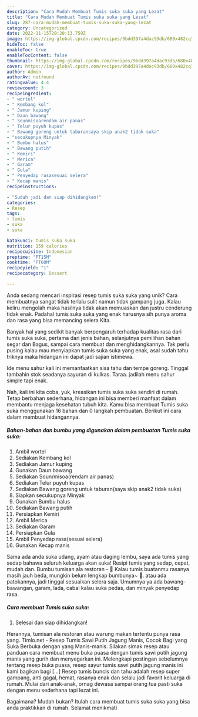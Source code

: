 ```yaml
---
description: "Cara Mudah Membuat Tumis suka suka yang Lezat"
title: "Cara Mudah Membuat Tumis suka suka yang Lezat"
slug: 287-cara-mudah-membuat-tumis-suka-suka-yang-lezat
category: Uncategorized
date: 2022-11-15T20:20:13.759Z
image: https://img-global.cpcdn.com/recipes/9bdd397a4dac93db/680x482cq70/tumis-suka-suka-foto-resep-utama.jpg
hideToc: false
enableToc: true
enableTocContent: false
thumbnail: https://img-global.cpcdn.com/recipes/9bdd397a4dac93db/680x482cq70/tumis-suka-suka-foto-resep-utama.jpg
cover: https://img-global.cpcdn.com/recipes/9bdd397a4dac93db/680x482cq70/tumis-suka-suka-foto-resep-utama.jpg
author: Admin
authorAv: notfound
ratingvalue: 4.4
reviewcount: 3
recipeingredient:
- " wortel"
- " Kembang kol"
- " Jamur kuping"
- " Daun bawang"
- " Sounmisoarendam air panas"
- " Telur puyuh kupas"
- " Bawang goreng untuk taburansaya skip anak2 tidak suka"
- "secukupnya Minyak"
- " Bumbu halus"
- " Bawang putih"
- " Kemiri"
- " Merica"
- " Garam"
- " Gula"
- " Penyedap rasasesuai selera"
- " Kecap manis"
recipeinstructions:

- "Sudah jadi dan siap dihidangkan!"
categories:
- Resep
tags:
- tumis
- suka
- suka

katakunci: tumis suka suka 
nutrition: 159 calories
recipecuisine: Indonesian
preptime: "PT15M"
cooktime: "PT60M"
recipeyield: "1"
recipecategory: Dessert

---
```





Anda sedang mencari inspirasi resep tumis suka suka yang unik? Cara membuatnya sangat tidak terlalu sulit namun tidak gampang juga. Kalau keliru mengolah maka hasilnya tidak akan memuaskan dan justru cenderung tidak enak. Padahal tumis suka suka yang enak harusnya sih punya aroma dan rasa yang bisa memancing selera Kita.





Banyak hal yang sedikit banyak berpengaruh terhadap kualitas rasa dari tumis suka suka, pertama dari jenis bahan, selanjutnya pemilihan bahan segar dan Bagus, sampai cara membuat dan menghidangkannya. Tak perlu pusing kalau mau menyiapkan tumis suka suka yang enak,      asal sudah tahu triknya maka hidangan ini dapat jadi sajian istimewa.














Ide menu sahur kali ini memanfaatkan sisa tahu dan tempe goreng. Tinggal tambahin stok seadanya sayuran di kulkas. Taraa. jadilah menu sahur simple tapi enak.






Nah, kali ini kita coba, yuk, kreasikan tumis suka suka sendiri di rumah. Tetap berbahan sederhana, hidangan ini bisa memberi manfaat dalam membantu menjaga kesehatan tubuh kita. Kamu bisa membuat Tumis suka suka menggunakan 16 bahan dan 0 langkah pembuatan. Berikut ini cara dalam membuat hidangannya.

<!--inarticleads1-->

##### Bahan-bahan dan bumbu yang digunakan dalam pembuatan Tumis suka suka:

1. Ambil  wortel
1. Sediakan  Kembang kol
1. Sediakan  Jamur kuping
1. Gunakan  Daun bawang
1. Sediakan  Soun/misoa(rendam air panas)
1. Sediakan  Telur puyuh kupas
1. Sediakan  Bawang goreng untuk taburan(saya skip anak2 tidak suka)
1. Siapkan secukupnya Minyak
1. Gunakan  Bumbu halus
1. Sediakan  Bawang putih
1. Persiapkan  Kemiri
1. Ambil  Merica
1. Sediakan  Garam
1. Persiapkan  Gula
1. Ambil  Penyedap rasa(sesuai selera)
1. Gunakan  Kecap manis


Sama ada anda suka udang, ayam atau daging lembu, saya ada tumis yang sedap bahawa seluruh keluarga akan suka! Resipi tumis yang sedap, cepat, mudah dan. Bumbu tumisan ala restoran - 🍳 Kalau tumis buatanmu rasanya masih jauh beda, mungkin belum lengkap bumbunya~ 🍳. atau ada patokannya, jadi tinggal sesuaikan selera saja. Umumnya ya ada bawang-bawangan, garam, lada, cabai kalau suka pedas, dan minyak penyedap rasa. 

<!--inarticleads2-->

##### Cara membuat Tumis suka suka:


1. Selesai dan siap dihidangkan!

Herannya, tumisan ala restoran atau warung makan tertentu punya rasa yang. Timlo.net - Resep Tumis Sawi Putih Jagung Manis, Cocok Bagi yang Suka Berbuka dengan yang Manis-manis. Silakan simak resep atau panduan cara membuat menu buka puasa dengan tumis sawi putih jagung manis yang gurih dan menyegarkan ini. Melengkapi postingan sebelumnya tentang resep buka puasa, resep sayur tumis sawi putih jagung manis ini kami bagikan bagi […] Resep tumis buncis dan tahu adalah resep super gampang, anti gagal, hemat, rasanya enak dan selalu jadi favorit keluarga di rumah. Mulai dari anak-anak, ornag dewasa sampai orang tua pasti suka dengan menu sederhana tapi lezat ini. 

Bagaimana? Mudah bukan? Itulah cara membuat tumis suka suka yang bisa anda praktikkan di rumah. Selamat menikmati
